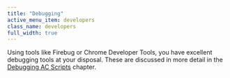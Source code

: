 ```yaml
---
title: "Debugging"
active_menu_item: developers
class_name: developers
full_width: true
---
```



Using tools like Firebug or Chrome Developer Tools, you have excellent debugging tools at your disposal. These are discussed in more detail in the [Debugging AC Scripts](../../debugging-ac-scripts/index) chapter.


